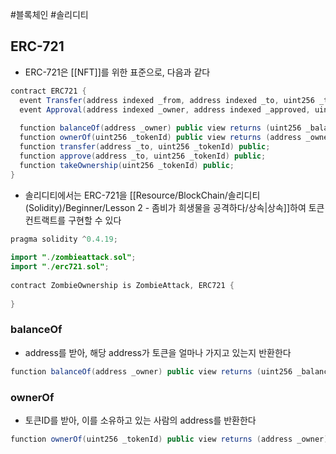 ---
---

#블록체인 #솔리디티 
## ERC-721
+ ERC-721은 [[NFT]]를 위한 표준으로, 다음과 같다
```Java
contract ERC721 {  
  event Transfer(address indexed _from, address indexed _to, uint256 _tokenId);  
  event Approval(address indexed _owner, address indexed _approved, uint256 _tokenId);  
  
  function balanceOf(address _owner) public view returns (uint256 _balance);  
  function ownerOf(uint256 _tokenId) public view returns (address _owner);  
  function transfer(address _to, uint256 _tokenId) public;  
  function approve(address _to, uint256 _tokenId) public;  
  function takeOwnership(uint256 _tokenId) public;  
}
```

+ 솔리디티에서는 ERC-721을 [[Resource/BlockChain/솔리디티(Solidity)/Beginner/Lesson 2 - 좀비가 희생물을 공격하다/상속|상속]]하여 토큰 컨트랙트를 구현할 수 있다
```Java
pragma solidity ^0.4.19;  
  
import "./zombieattack.sol";  
import "./erc721.sol";  
  
contract ZombieOwnership is ZombieAttack, ERC721 {  
  
}
```

### balanceOf
+ address를 받아, 해당 address가 토큰을 얼마나 가지고 있는지 반환한다
```Java
function balanceOf(address _owner) public view returns (uint256 _balance);
```

### ownerOf
+ 토큰ID를 받아, 이를 소유하고 있는 사람의 address를 반환한다
```Java
function ownerOf(uint256 _tokenId) public view returns (address _owner);
```
